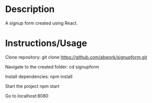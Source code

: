 <h1>Description</h1>

A signup form created using React.

<h1>Instructions/Usage</h1>

Clone repository: git clone https://github.com/abwork/signupform.git

Navigate to the created folder: cd signupform

Install dependencies: npm install

Start the project npm start

Go to localhost:8080


